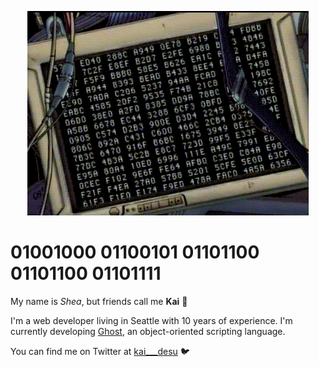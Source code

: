 <p align="center">
    <img src="https://github.com/kaidesu/kaidesu/blob/master/error.gif?raw=true" alt="banner">
</p>

# 01001000 01100101 01101100 01101100 01101111
My name is _Shea_, but friends call me **Kai** 🦾

I'm a web developer living in Seattle with 10 years of experience. I'm currently developing [Ghost](https://github.com/ghost-language/ghost), an object-oriented scripting language.

You can find me on Twitter at [kai___desu](https://twitter.com/@kai___desu) 🐦
